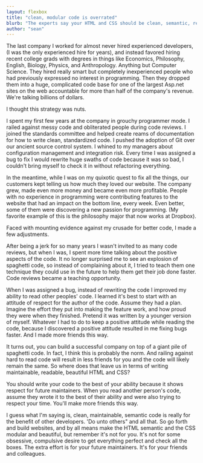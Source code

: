```yaml
---
layout: flexbox
title: "clean, modular code is overrated"
blurb: "The experts say your HTML and CSS should be clean, semantic, readable, and modular. But how much does it really matter? Maybe less than you think."
author: "sean"
---
```


The last company I worked for almost never hired experienced developers, (I was the only experienced hire for years), and instead favored hiring recent college grads with degrees in things like  Economics, Philosophy, English, Biology, Physics, and Anthropology. Anything but Computer Science. They hired really smart but completely inexperienced people who had previously expressed no interest in programming. Then they dropped them into a huge, complicated code base for one of the largest Asp.net sites on the web accountable for more than half of the company's revenue. We're talking billions of dollars.

I thought this strategy was nuts.

I spent my first few years at the company in grouchy programmer mode. I railed against messy code and obliterated people during code reviews. I joined the standards committee and helped create reams of documentation for how to write clean, standardized code. I pushed the adoption of Git over our ancient source control system. I whined to my managers about configuration management and integration risk. Every time I was assigned a bug to fix I would rewrite huge swaths of code because it was so bad, I couldn't bring myself to check it in without refactoring everything.

In the meantime, while I was on my quixotic quest to fix all the things, our customers kept telling us how much they loved our website. The company grew, made even more money and became even more profitable. People with no experience in programming were contributing features to the website that had an impact on the bottom line, every week.  Even better, some of them were discovering a new passion for programming. (My favorite example of this is the philosophy major that now works at Dropbox).

Faced with mounting evidence against my crusade for better code, I made a few adjustments.

After being a jerk for so many years I wasn't invited to as many code reviews, but when I was, I spent more time talking about the positive aspects of the code. It no longer surprised me to see an explosion of spaghetti code, so instead of complaining about it, I tried to teach them one technique they could use in the future to help them get their job done faster. Code reviews became a teaching opportunity.

When I was assigned a bug, instead of rewriting the code I improved my ability to read other peoples' code. I learned it's best to start with an attitude of respect for the author of the code. Assume they had a plan. Imagine the effort they put into making the feature work, and how proud they were when they finished. Pretend it was written by a younger version of myself. Whatever I had to do to keep a positive attitude while reading the code, because I discovered a positive attitude resulted in me fixing bugs faster. And I made more friends this way.

It turns out, you can build a successful company on top of a giant pile of spaghetti code. In fact, I think this is probably the norm. And railing against hard to read code will result in less friends for you and the code will likely remain the same. So where does that leave us in terms of writing maintainable, readable, beautiful HTML and CSS?

You should write your code to the best of your ability because it shows respect for future maintainers. When you read another person's code, assume they wrote it to the best of their ability and were also trying to respect your time. You'll make more friends this way.

I guess what I'm saying is, clean, maintainable, semantic code is really for the benefit of other developers. 'Do unto others" and all that. So go forth and build websites, and by all means make the HTML semantic and the CSS modular and beautiful, but remember it's not for you. It's not for some obsessive, compulsive desire to get everything perfect and check all the boxes. The extra effort is for your future maintainers. It's for your friends and colleagues.
